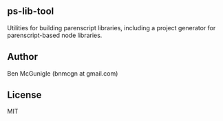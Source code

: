 
## ps-lib-tool

Utilities for building parenscript libraries, including a project generator for parenscript-based node libraries.

## Author

Ben McGunigle (bnmcgn at gmail.com)

## License

MIT

